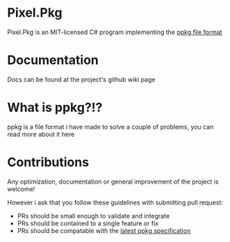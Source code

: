 # Pixel.Pkg

Pixel.Pkg is an MIT-licensed C# program implementing the [ppkg file format](https://github.com/pixelkingliam/ppkg)

# Documentation

Docs can be found at the project's github wiki page

# What is ppkg?!?

ppkg is a file format i have made to solve a couple of problems, you can read more about it here

# Contributions

Any optimization, documentation or general improvement of the project is welcome!

However i ask that you follow these guidelines with submitting pull request:

* PRs should be small enough to validate and integrate
* PRs should be contained to a single feature or fix
* PRs should be compatable with the [latest ppkg specification](https://github.com/pixelkingliam/ppkg/blob/main/README.md)
